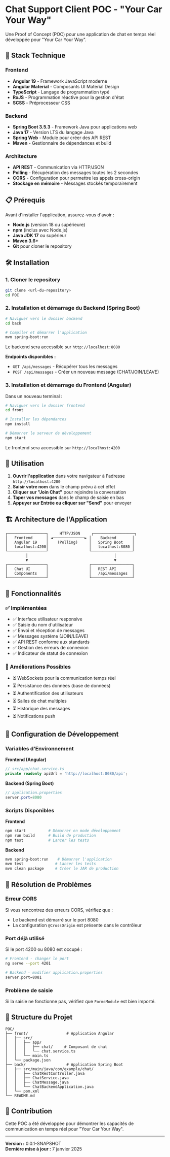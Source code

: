 # Chat Support Client POC - "Your Car Your Way"

Une Proof of Concept (POC) pour une application de chat en temps réel développée pour "Your Car Your Way".

## 🚀 Stack Technique

### Frontend
- **Angular 19** - Framework JavaScript moderne
- **Angular Material** - Composants UI Material Design
- **TypeScript** - Langage de programmation typé
- **RxJS** - Programmation réactive pour la gestion d'état
- **SCSS** - Préprocesseur CSS

### Backend
- **Spring Boot 3.5.3** - Framework Java pour applications web
- **Java 17** - Version LTS du langage Java
- **Spring Web** - Module pour créer des API REST
- **Maven** - Gestionnaire de dépendances et build

### Architecture
- **API REST** - Communication via HTTP/JSON
- **Polling** - Récupération des messages toutes les 2 secondes
- **CORS** - Configuration pour permettre les appels cross-origin
- **Stockage en mémoire** - Messages stockés temporairement

## 📋 Prérequis

Avant d'installer l'application, assurez-vous d'avoir :

- **Node.js** (version 18 ou supérieure)
- **npm** (inclus avec Node.js)
- **Java JDK 17** ou supérieur
- **Maven 3.6+**
- **Git** pour cloner le repository

## 🛠️ Installation

### 1. Cloner le repository

```bash
git clone <url-du-repository>
cd POC
```

### 2. Installation et démarrage du Backend (Spring Boot)

```bash
# Naviguer vers le dossier backend
cd back

# Compiler et démarrer l'application
mvn spring-boot:run
```

Le backend sera accessible sur `http://localhost:8080`

**Endpoints disponibles :**
- `GET /api/messages` - Récupérer tous les messages
- `POST /api/messages` - Créer un nouveau message (CHAT/JOIN/LEAVE)

### 3. Installation et démarrage du Frontend (Angular)

Dans un nouveau terminal :

```bash
# Naviguer vers le dossier frontend
cd front

# Installer les dépendances
npm install

# Démarrer le serveur de développement
npm start
```

Le frontend sera accessible sur `http://localhost:4200`

## 🎯 Utilisation

1. **Ouvrir l'application** dans votre navigateur à l'adresse `http://localhost:4200`
2. **Saisir votre nom** dans le champ prévu à cet effet
3. **Cliquer sur "Join Chat"** pour rejoindre la conversation
4. **Taper vos messages** dans le champ de saisie en bas
5. **Appuyer sur Entrée ou cliquer sur "Send"** pour envoyer

## 🏗️ Architecture de l'Application

```
┌─────────────────┐     HTTP/JSON     ┌──────────────────┐
│   Frontend      │ ◄──────────────► │    Backend       │
│   Angular 19    │    (Polling)     │   Spring Boot    │
│   localhost:4200│                  │   localhost:8080 │
└─────────────────┘                  └──────────────────┘
         │                                      │
         ▼                                      ▼
┌─────────────────┐                  ┌──────────────────┐
│   Chat UI       │                  │   REST API       │
│   Components    │                  │   /api/messages  │
└─────────────────┘                  └──────────────────┘
```

## 📝 Fonctionnalités

### ✅ Implémentées
- ✅ Interface utilisateur responsive
- ✅ Saisie du nom d'utilisateur
- ✅ Envoi et réception de messages
- ✅ Messages système (JOIN/LEAVE)
- ✅ API REST conforme aux standards
- ✅ Gestion des erreurs de connexion
- ✅ Indicateur de statut de connexion

### 🔄 Améliorations Possibles
- ⏳ WebSockets pour la communication temps réel
- ⏳ Persistance des données (base de données)
- ⏳ Authentification des utilisateurs
- ⏳ Salles de chat multiples
- ⏳ Historique des messages
- ⏳ Notifications push

## 🔧 Configuration de Développement

### Variables d'Environnement

**Frontend (Angular)**
```typescript
// src/app/chat.service.ts
private readonly apiUrl = 'http://localhost:8080/api';
```

**Backend (Spring Boot)**
```java
// application.properties
server.port=8080
```

### Scripts Disponibles

**Frontend**
```bash
npm start          # Démarrer en mode développement
npm run build      # Build de production
npm test           # Lancer les tests
```

**Backend**
```bash
mvn spring-boot:run    # Démarrer l'application
mvn test              # Lancer les tests
mvn clean package     # Créer le JAR de production
```

## 🐛 Résolution de Problèmes

### Erreur CORS
Si vous rencontrez des erreurs CORS, vérifiez que :
- Le backend est démarré sur le port 8080
- La configuration `@CrossOrigin` est présente dans le contrôleur

### Port déjà utilisé
Si le port 4200 ou 8080 est occupé :
```bash
# Frontend - changer le port
ng serve --port 4201

# Backend - modifier application.properties
server.port=8081
```

### Problème de saisie
Si la saisie ne fonctionne pas, vérifiez que `FormsModule` est bien importé.

## 📄 Structure du Projet

```
POC/
├── front/                 # Application Angular
│   ├── src/
│   │   ├── app/
│   │   │   ├── chat/     # Composant de chat
│   │   │   └── chat.service.ts
│   │   └── main.ts
│   └── package.json
├── back/                  # Application Spring Boot
│   ├── src/main/java/com/example/chat/
│   │   ├── ChatRestController.java
│   │   ├── ChatService.java
│   │   ├── ChatMessage.java
│   │   └── ChatBackendApplication.java
│   └── pom.xml
└── README.md
```

## 👥 Contribution

Cette POC a été développée pour démontrer les capacités de communication en temps réel pour "Your Car Your Way".

---

**Version :** 0.0.1-SNAPSHOT  
**Dernière mise à jour :** 7 janvier 2025
